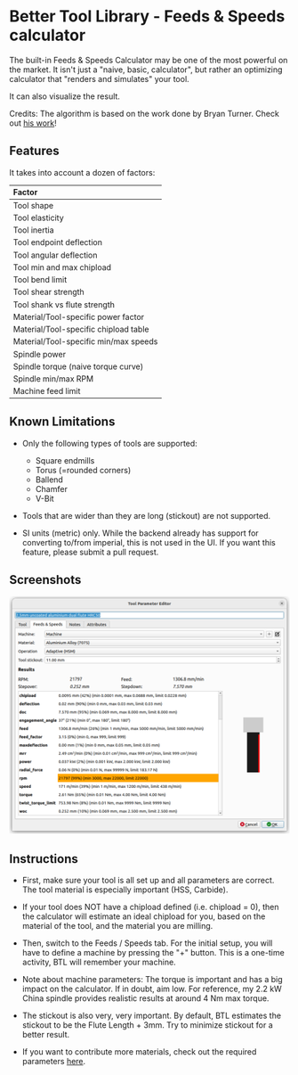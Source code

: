 # Better Tool Library - Feeds & Speeds calculator

The built-in Feeds & Speeds Calculator may be one of the most powerful on the
market. It isn't just a "naive, basic, calculator", but rather an optimizing
calculator that "renders and simulates" your tool.

It can also visualize the result.

Credits: The algorithm is based on the work done by Bryan Turner.
Check out [his work](https://github.com/brturn/feeds-and-speeds)!


## Features

It takes into account a dozen of factors:

| Factor                                     |
| :--                                        |
| Tool shape                                 |
| Tool elasticity                            |
| Tool inertia                               |
| Tool endpoint deflection                   |
| Tool angular deflection                    |
| Tool min and max chipload                  |
| Tool bend limit                            |
| Tool shear strength                        |
| Tool shank vs flute strength               |
| Material/Tool-specific power factor        |
| Material/Tool-specific chipload table      |
| Material/Tool-specific min/max speeds      |
| Spindle power                              |
| Spindle torque (naive torque curve)        |
| Spindle min/max RPM                        |
| Machine feed limit                         |


## Known Limitations

- Only the following types of tools are supported:
  - Square endmills
  - Torus (=rounded corners)
  - Ballend
  - Chamfer
  - V-Bit

- Tools that are wider than they are long (stickout) are not supported.

- SI units (metric) only. While the backend already has support for converting to/from
  imperial, this is not used in the UI. If you want this feature, please submit a pull
  request.


## Screenshots

![Feeds & Speeds](../media/feeds-and-speeds.png)


## Instructions

- First, make sure your tool is all set up and all parameters are correct. The tool
  material is especially important (HSS, Carbide).

- If your tool does NOT have a chipload defined (i.e. chipload = 0), then the calculator
  will estimate an ideal chipload for you, based on the material of the tool,
  and the material you are milling.

- Then, switch to the Feeds / Speeds tab. For the initial setup, you will have to
  define a machine by pressing the "+"  button. This is a one-time activity, BTL
  will remember your machine.

- Note about machine parameters: The torque is important and has a big impact on
  the calculator. If in doubt, aim low. For reference, my 2.2 kW China spindle
  provides realistic results at around 4 Nm max torque.

- The stickout is also very, very important. By default, BTL estimates the stickout
  to be the Flute Length + 3mm. Try to minimize stickout for a better result.

- If you want to contribute more materials, check out the required parameters
  [here](../btl/feeds/material.py).
